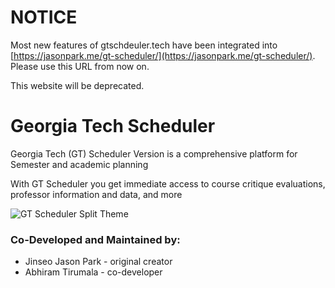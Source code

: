# NOTICE
Most new features of gtschdeuler.tech have been integrated into [https://jasonpark.me/gt-scheduler/](https://jasonpark.me/gt-scheduler/). Please use this URL from now on.

This website will be deprecated.

# Georgia Tech Scheduler

Georgia Tech (GT) Scheduler Version is a comprehensive platform for Semester and academic planning

With GT Scheduler you get immediate access to course critique evaluations, professor information and data, and more

![GT Scheduler Split Theme](https://raw.githubusercontent.com/abhitirumala/gt-scheduler-v2/master/public/image.jpg)

### Co-Developed and Maintained by:

- Jinseo Jason Park - original creator
- Abhiram Tirumala - co-developer
